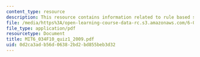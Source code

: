 ```yaml
---
content_type: resource
description: This resource contains information related to rule based system.
file: /media/https%3A/open-learning-course-data-rc.s3.amazonaws.com/6-034-artificial-intelligence-fall-2010/0d2ca3adb56d06382bd2bd855beb3d32_MIT6_034F10_quiz1_2009.pdf
file_type: application/pdf
resourcetype: Document
title: MIT6_034F10_quiz1_2009.pdf
uid: 0d2ca3ad-b56d-0638-2bd2-bd855beb3d32
---
```

